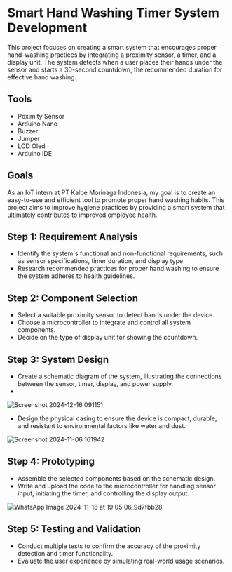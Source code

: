 # Smart Hand Washing Timer System Development
This project focuses on creating a smart system that encourages proper hand-washing practices by integrating a proximity sensor, a timer, and a display unit. The system detects when a user places their hands under the sensor and starts a 30-second countdown, the recommended duration for effective hand washing. 

## Tools
- Poximity Sensor
- Arduino Nano
- Buzzer
- Jumper 
- LCD Oled
- Arduino IDE

## Goals 
As an IoT intern at PT Kalbe Morinaga Indonesia, my goal is to create an easy-to-use and efficient tool to promote proper hand washing habits. This project aims to improve hygiene practices by providing a smart system that ultimately contributes to improved employee health.

## Step 1:  Requirement Analysis
- Identify the system's functional and non-functional requirements, such as sensor specifications, timer duration, and display type.
- Research recommended practices for proper hand washing to ensure the system adheres to health guidelines.
  
## Step 2:  Component Selection
- Select a suitable proximity sensor to detect hands under the device.
- Choose a microcontroller to integrate and control all system components.
- Decide on the type of display unit for showing the countdown.

## Step 3: System Design
- Create a schematic diagram of the system, illustrating the connections between the sensor, timer, display, and power supply.
- 
![Screenshot 2024-12-16 091151](https://github.com/user-attachments/assets/eba172dc-390a-42d0-be33-8690194ba906)

- Design the physical casing to ensure the device is compact, durable, and resistant to environmental factors like water and dust.

![Screenshot 2024-11-06 161942](https://github.com/user-attachments/assets/77a62c97-9c56-4945-a0f7-a39cbfa5062a)

## Step 4: Prototyping
- Assemble the selected components based on the schematic design.
- Write and upload the code to the microcontroller for handling sensor input, initiating the timer, and controlling the display output.

![WhatsApp Image 2024-11-18 at 19 05 06_9d7fbb28](https://github.com/user-attachments/assets/9aa95f83-6174-45f5-a545-d4eda1aad49f)

## Step 5: Testing and Validation
- Conduct multiple tests to confirm the accuracy of the proximity detection and timer functionality.
- Evaluate the user experience by simulating real-world usage scenarios.
